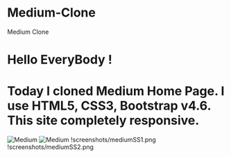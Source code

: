 # Medium-Clone
Medium Clone

# Hello EveryBody !
# Today I cloned Medium Home Page. I use HTML5, CSS3, Bootstrap v4.6. This site completely responsive.
![Medium](mediumSS1.png)
![Medium](mediumSS2.png)
!screenshots/mediumSS1.png
!screenshots/mediumSS2.png
